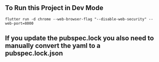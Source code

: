 ## To Run this Project in Dev Mode
```
flutter run -d chrome --web-browser-flag "--disable-web-security" --web-port=8000
```
## If you update the pubspec.lock you also need to manually convert the yaml to a pubspec.lock.json
